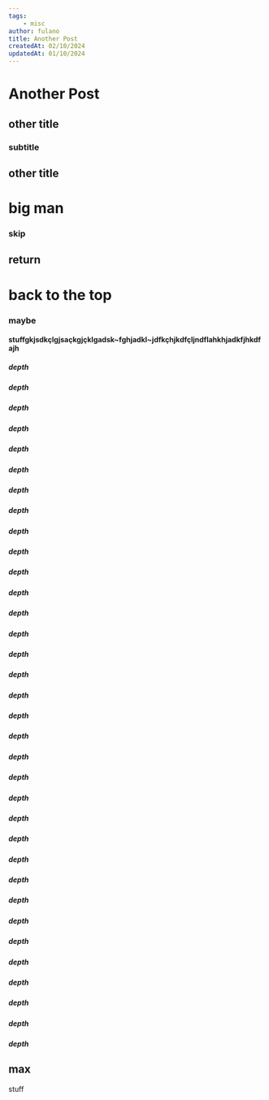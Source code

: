 ```yaml
---
tags:
	- misc
author: fulano
title: Another Post
createdAt: 02/10/2024
updatedAt: 01/10/2024
---
```

# Another Post


## other title

### subtitle


## other title

# big man

### skip

## return

# back to the top

### maybe 


#### stuffgkjsdkçlgjsaçkgjçklgadsk~fghjadkl~jdfkçhjkdfçljndflahkhjadkfjhkdfajh

##### depth
##### depth
##### depth
##### depth
##### depth
##### depth
##### depth
##### depth
##### depth
##### depth
##### depth
##### depth
##### depth
##### depth
##### depth
##### depth
##### depth
##### depth
##### depth
##### depth
##### depth
##### depth
##### depth
##### depth
##### depth
##### depth
##### depth
##### depth
##### depth
##### depth
##### depth
##### depth
##### depth
##### depth

## max

stuff